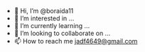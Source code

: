 - 👋 Hi, I’m @boraida11
- 👀 I’m interested in ...
- 🌱 I’m currently learning ...
- 💞️ I’m looking to collaborate on ...
- 📫 How to reach me jadf4649@gmail.com

<!---
boraida11/boraida11 is a ✨ special ✨ repository because its `README.md` (this file) appears on your GitHub profile.
You can click the Preview link to take a look at your changes.
--->
